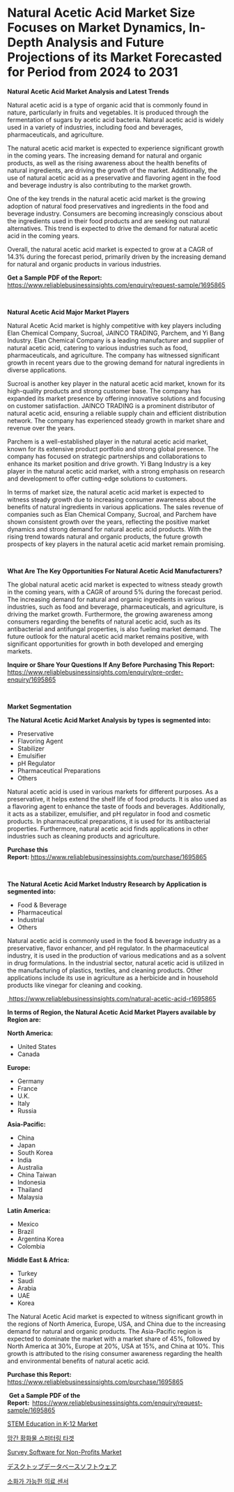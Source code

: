 <p><h1>Natural Acetic Acid Market Size Focuses on Market Dynamics, In-Depth Analysis and Future Projections of its Market Forecasted for Period from 2024 to 2031</h1></p><p><strong>Natural Acetic Acid Market Analysis and Latest Trends</strong></p>
<p><p>Natural acetic acid is a type of organic acid that is commonly found in nature, particularly in fruits and vegetables. It is produced through the fermentation of sugars by acetic acid bacteria. Natural acetic acid is widely used in a variety of industries, including food and beverages, pharmaceuticals, and agriculture.</p><p>The natural acetic acid market is expected to experience significant growth in the coming years. The increasing demand for natural and organic products, as well as the rising awareness about the health benefits of natural ingredients, are driving the growth of the market. Additionally, the use of natural acetic acid as a preservative and flavoring agent in the food and beverage industry is also contributing to the market growth.</p><p>One of the key trends in the natural acetic acid market is the growing adoption of natural food preservatives and ingredients in the food and beverage industry. Consumers are becoming increasingly conscious about the ingredients used in their food products and are seeking out natural alternatives. This trend is expected to drive the demand for natural acetic acid in the coming years.</p><p>Overall, the natural acetic acid market is expected to grow at a CAGR of 14.3% during the forecast period, primarily driven by the increasing demand for natural and organic products in various industries.</p></p>
<p><strong>Get a Sample PDF of the Report:&nbsp;</strong> <a href="https://www.reliablebusinessinsights.com/enquiry/request-sample/1695865">https://www.reliablebusinessinsights.com/enquiry/request-sample/1695865</a></p>
<p>&nbsp;</p>
<p><strong>Natural Acetic Acid Major Market Players</strong></p>
<p><p>Natural Acetic Acid market is highly competitive with key players including Elan Chemical Company, Sucroal, JAINCO TRADING, Parchem, and Yi Bang Industry. Elan Chemical Company is a leading manufacturer and supplier of natural acetic acid, catering to various industries such as food, pharmaceuticals, and agriculture. The company has witnessed significant growth in recent years due to the growing demand for natural ingredients in diverse applications.</p><p>Sucroal is another key player in the natural acetic acid market, known for its high-quality products and strong customer base. The company has expanded its market presence by offering innovative solutions and focusing on customer satisfaction. JAINCO TRADING is a prominent distributor of natural acetic acid, ensuring a reliable supply chain and efficient distribution network. The company has experienced steady growth in market share and revenue over the years.</p><p>Parchem is a well-established player in the natural acetic acid market, known for its extensive product portfolio and strong global presence. The company has focused on strategic partnerships and collaborations to enhance its market position and drive growth. Yi Bang Industry is a key player in the natural acetic acid market, with a strong emphasis on research and development to offer cutting-edge solutions to customers.</p><p>In terms of market size, the natural acetic acid market is expected to witness steady growth due to increasing consumer awareness about the benefits of natural ingredients in various applications. The sales revenue of companies such as Elan Chemical Company, Sucroal, and Parchem have shown consistent growth over the years, reflecting the positive market dynamics and strong demand for natural acetic acid products. With the rising trend towards natural and organic products, the future growth prospects of key players in the natural acetic acid market remain promising.</p></p>
<p>&nbsp;</p>
<p><strong>What Are The Key Opportunities For Natural Acetic Acid Manufacturers?</strong></p>
<p><p>The global natural acetic acid market is expected to witness steady growth in the coming years, with a CAGR of around 5% during the forecast period. The increasing demand for natural and organic ingredients in various industries, such as food and beverage, pharmaceuticals, and agriculture, is driving the market growth. Furthermore, the growing awareness among consumers regarding the benefits of natural acetic acid, such as its antibacterial and antifungal properties, is also fueling market demand. The future outlook for the natural acetic acid market remains positive, with significant opportunities for growth in both developed and emerging markets.</p></p>
<p><strong>Inquire or Share Your Questions If Any Before Purchasing This Report:</strong> <a href="https://www.reliablebusinessinsights.com/enquiry/pre-order-enquiry/1695865">https://www.reliablebusinessinsights.com/enquiry/pre-order-enquiry/1695865</a></p>
<p>&nbsp;</p>
<p><strong>Market Segmentation</strong></p>
<p><strong>The Natural Acetic Acid Market Analysis by types is segmented into:</strong></p>
<p><ul><li>Preservative</li><li>Flavoring Agent</li><li>Stabilizer</li><li>Emulsifier</li><li>pH Regulator</li><li>Pharmaceutical Preparations</li><li>Others</li></ul></p>
<p><p>Natural acetic acid is used in various markets for different purposes. As a preservative, it helps extend the shelf life of food products. It is also used as a flavoring agent to enhance the taste of foods and beverages. Additionally, it acts as a stabilizer, emulsifier, and pH regulator in food and cosmetic products. In pharmaceutical preparations, it is used for its antibacterial properties. Furthermore, natural acetic acid finds applications in other industries such as cleaning products and agriculture.</p></p>
<p><strong>Purchase this Report:&nbsp;</strong><a href="https://www.reliablebusinessinsights.com/purchase/1695865">https://www.reliablebusinessinsights.com/purchase/1695865</a></p>
<p>&nbsp;</p>
<p><strong>The Natural Acetic Acid Market Industry Research by Application is segmented into:</strong></p>
<p><ul><li>Food & Beverage</li><li>Pharmaceutical</li><li>Industrial</li><li>Others</li></ul></p>
<p><p>Natural acetic acid is commonly used in the food & beverage industry as a preservative, flavor enhancer, and pH regulator. In the pharmaceutical industry, it is used in the production of various medications and as a solvent in drug formulations. In the industrial sector, natural acetic acid is utilized in the manufacturing of plastics, textiles, and cleaning products. Other applications include its use in agriculture as a herbicide and in household products like vinegar for cleaning and cooking.</p></p>
<p><a href="https://www.reliablebusinessinsights.com/natural-acetic-acid-r1695865">&nbsp;https://www.reliablebusinessinsights.com/natural-acetic-acid-r1695865</a></p>
<p><strong>In terms of Region, the Natural Acetic Acid Market Players available by Region are:</strong></p>
<p>
    <p> <strong> North America: </strong>
        <ul>
            <li>United States</li>
            <li>Canada</li>
        </ul>
        </p> 
    <p> <strong> Europe: </strong>
        <ul>
            <li>Germany</li>
            <li>France</li>
            <li>U.K.</li>
            <li>Italy</li>
            <li>Russia</li>
        </ul>
        </p> 
    <p> <strong> Asia-Pacific: </strong>
        <ul>
            <li>China</li>
            <li>Japan</li>
            <li>South Korea</li>
            <li>India</li>
            <li>Australia</li>
            <li>China Taiwan</li>
            <li>Indonesia</li>
            <li>Thailand</li>
            <li>Malaysia</li>
        </ul>
        </p> 
    <p> <strong> Latin America: </strong>
        <ul>
            <li>Mexico</li>
            <li>Brazil</li>
            <li>Argentina Korea</li>
            <li>Colombia</li>
        </ul>
        </p> 
    <p> <strong> Middle East & Africa: </strong>
        <ul>
            <li>Turkey</li>
            <li>Saudi</li>
            <li>Arabia</li>
            <li>UAE</li>
            <li>Korea</li>
        </ul>
    </p>
    </p>
<p><p>The Natural Acetic Acid market is expected to witness significant growth in the regions of North America, Europe, USA, and China due to the increasing demand for natural and organic products. The Asia-Pacific region is expected to dominate the market with a market share of 45%, followed by North America at 30%, Europe at 20%, USA at 15%, and China at 10%. This growth is attributed to the rising consumer awareness regarding the health and environmental benefits of natural acetic acid.</p></p>
<p><strong>Purchase this Report: </strong><a href="https://www.reliablebusinessinsights.com/purchase/1695865">https://www.reliablebusinessinsights.com/purchase/1695865</a></p>
<p>&nbsp;<strong>Get a Sample PDF of the Report:&nbsp;&nbsp;</strong><a href="https://www.reliablebusinessinsights.com/enquiry/request-sample/1695865">https://www.reliablebusinessinsights.com/enquiry/request-sample/1695865</a></p>
<p><strong></strong></p>
<p><p><a href="https://github.com/joannesouthgate/Market-Research-Report-List-4/blob/main/stem-education-in-k-12-market.md">STEM Education in K-12 Market</a></p><p><a href="https://medium.com/@minimini78678/%EB%A7%9D%EA%B0%84-%ED%99%A9%ED%99%94%EB%AC%BC-%EC%8A%A4%ED%8D%BC%ED%84%B0%EB%A7%81-%ED%83%80%EA%B9%83-%EC%8B%9C%EC%9E%A5-%EC%A1%B0%EC%82%AC-%EB%B3%B4%EA%B3%A0%EC%84%9C-2024%EB%85%84%EB%B6%80%ED%84%B0-2031%EB%85%84%EA%B9%8C%EC%A7%80%EC%9D%98-%EC%97%AD%EC%82%AC-%EB%B0%8F-%EC%98%88%EC%B8%A1-280840dd4577">망간 황화물 스퍼터링 타겟</a></p><p><a href="https://github.com/sofayahoo2023/Market-Research-Report-List-5/blob/main/survey-software-for-non-profits-market.md">Survey Software for Non-Profits Market</a></p><p><a href="https://medium.com/@pedrogers56456/%E3%83%87%E3%82%B9%E3%82%AF%E3%83%88%E3%83%83%E3%83%97%E3%83%87%E3%83%BC%E3%82%BF%E3%83%99%E3%83%BC%E3%82%B9%E3%82%BD%E3%83%95%E3%83%88%E3%82%A6%E3%82%A7%E3%82%A2%E5%B8%82%E5%A0%B4-%E6%88%90%E5%8A%9F%E3%81%99%E3%82%8B%E3%83%93%E3%82%B8%E3%83%8D%E3%82%B9%E6%88%A6%E7%95%A5%E3%81%AE%E9%8D%B52031%E5%B9%B4%E3%81%BE%E3%81%A7%E3%81%AE%E4%BA%88%E6%B8%AC-f7c906ede626">デスクトップデータベースソフトウェア</a></p><p><a href="https://medium.com/@frankfurter67567/%EB%8B%A4%EC%9D%8C-%EB%AC%B8%EC%9E%A5%EC%9D%84-%ED%95%9C%EA%B5%AD%EC%96%B4%EB%A1%9C-%EB%B2%88%EC%97%AD%ED%95%98%EC%8B%AD%EC%8B%9C%EC%98%A4-medtronic%EC%9D%98-%EC%B9%98%EC%9C%A0%EC%84%B1-%EB%A9%94%EB%94%94%EC%BB%AC-%EC%84%BC%EC%84%9C-%EC%8B%9C%EC%9E%A5-%EB%B6%84%EC%84%9D-%EA%B8%80%EB%A1%9C%EB%B2%8C-%EC%82%B0%EC%97%85-%EC%A0%84%EB%A7%9D-%EB%B0%8F-%EC%98%88%EC%B8%A1-2024%EB%85%84%EB%B6%80%ED%84%B0-2031%EB%85%84%EA%B9%8C%EC%A7%80-ceae621fe677">소화가 가능한 의료 센서</a></p></p>